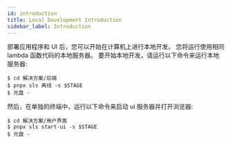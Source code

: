 ```yaml
---
id: introduction
title: Local Development Introduction
sidebar_label: Introduction
---
```


部署应用程序和 UI 后，您可以开始在计算机上进行本地开发。 您将运行使用相同 lambda 函数代码的本地服务器。 要开始本地开发，请运行以下命令来运行本地服务器:

```重击
$ cd 解决方案/后端
$ pnpx sls 离线 -s $STAGE
$ 光盘 -
```

然后，在单独的终端中，运行以下命令来启动 ui 服务器并打开浏览器:

```重击
$ cd 解决方案/用户界面
$ pnpx sls start-ui -s $STAGE
$ 光盘 -